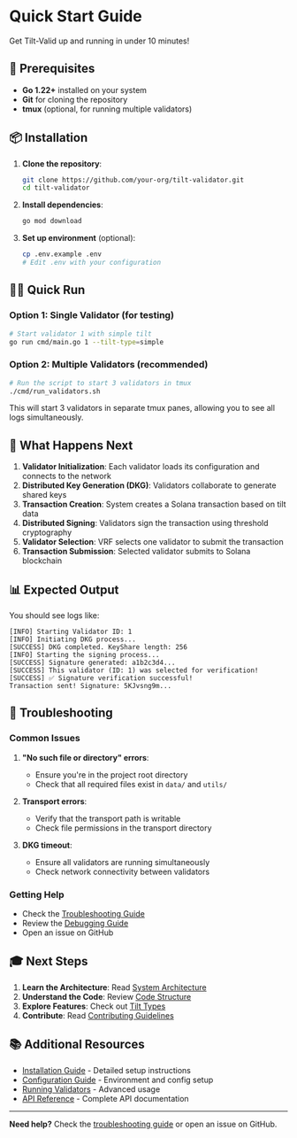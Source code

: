 # Quick Start Guide

Get Tilt-Valid up and running in under 10 minutes!

## 🚀 Prerequisites

- **Go 1.22+** installed on your system
- **Git** for cloning the repository
- **tmux** (optional, for running multiple validators)

## 📦 Installation

1. **Clone the repository**:

   ```bash
   git clone https://github.com/your-org/tilt-validator.git
   cd tilt-validator
   ```

2. **Install dependencies**:

   ```bash
   go mod download
   ```

3. **Set up environment** (optional):
   ```bash
   cp .env.example .env
   # Edit .env with your configuration
   ```

## 🏃‍♂️ Quick Run

### Option 1: Single Validator (for testing)

```bash
# Start validator 1 with simple tilt
go run cmd/main.go 1 --tilt-type=simple
```

### Option 2: Multiple Validators (recommended)

```bash
# Run the script to start 3 validators in tmux
./cmd/run_validators.sh
```

This will start 3 validators in separate tmux panes, allowing you to see all logs simultaneously.

## 🎯 What Happens Next

1. **Validator Initialization**: Each validator loads its configuration and connects to the network
2. **Distributed Key Generation (DKG)**: Validators collaborate to generate shared keys
3. **Transaction Creation**: System creates a Solana transaction based on tilt data
4. **Distributed Signing**: Validators sign the transaction using threshold cryptography
5. **Validator Selection**: VRF selects one validator to submit the transaction
6. **Transaction Submission**: Selected validator submits to Solana blockchain

## 📊 Expected Output

You should see logs like:

```
[INFO] Starting Validator ID: 1
[INFO] Initiating DKG process...
[SUCCESS] DKG completed. KeyShare length: 256
[INFO] Starting the signing process...
[SUCCESS] Signature generated: a1b2c3d4...
[SUCCESS] This validator (ID: 1) was selected for verification!
[SUCCESS] ✅ Signature verification successful!
Transaction sent! Signature: 5KJvsng9m...
```

## 🔧 Troubleshooting

### Common Issues

1. **"No such file or directory" errors**:

   - Ensure you're in the project root directory
   - Check that all required files exist in `data/` and `utils/`

2. **Transport errors**:

   - Verify that the transport path is writable
   - Check file permissions in the transport directory

3. **DKG timeout**:
   - Ensure all validators are running simultaneously
   - Check network connectivity between validators

### Getting Help

- Check the [Troubleshooting Guide](../user-guides/troubleshooting.md)
- Review the [Debugging Guide](../development/debugging.md)
- Open an issue on GitHub

## 🎓 Next Steps

1. **Learn the Architecture**: Read [System Architecture](../architecture/overview.md)
2. **Understand the Code**: Review [Code Structure](../development/code-structure.md)
3. **Explore Features**: Check out [Tilt Types](../user-guides/tilt-types.md)
4. **Contribute**: Read [Contributing Guidelines](../contributing/guidelines.md)

## 📚 Additional Resources

- [Installation Guide](./installation.md) - Detailed setup instructions
- [Configuration Guide](./configuration.md) - Environment and config setup
- [Running Validators](../user-guides/running-validators.md) - Advanced usage
- [API Reference](../api/) - Complete API documentation

---

**Need help?** Check the [troubleshooting guide](../user-guides/troubleshooting.md) or open an issue on GitHub.

